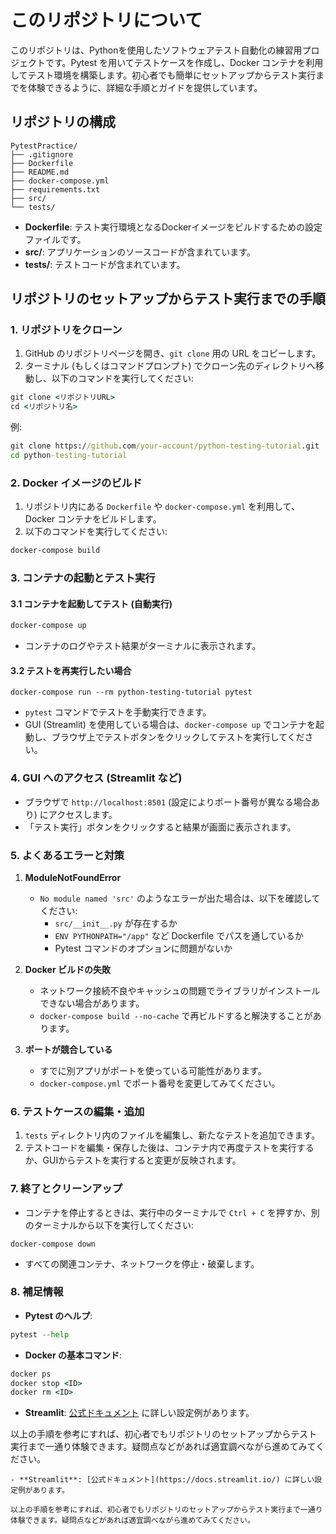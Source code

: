 # このリポジトリについて

このリポジトリは、Pythonを使用したソフトウェアテスト自動化の練習用プロジェクトです。Pytest を用いてテストケースを作成し、Docker コンテナを利用してテスト環境を構築します。初心者でも簡単にセットアップからテスト実行までを体験できるように、詳細な手順とガイドを提供しています。

## リポジトリの構成

```
PytestPractice/
├── .gitignore
├── Dockerfile
├── README.md
├── docker-compose.yml
├── requirements.txt
├── src/
└── tests/
```

- **Dockerfile**: テスト実行環境となるDockerイメージをビルドするための設定ファイルです。
- **src/**: アプリケーションのソースコードが含まれています。
- **tests/**: テストコードが含まれています。

## リポジトリのセットアップからテスト実行までの手順

### 1. リポジトリをクローン

1. GitHub のリポジトリページを開き、`git clone` 用の URL をコピーします。
2. ターミナル (もしくはコマンドプロンプト) でクローン先のディレクトリへ移動し、以下のコマンドを実行してください:

``` cmd
git clone <リポジトリURL>
cd <リポジトリ名>
```

例:
``` cmd
git clone https://github.com/your-account/python-testing-tutorial.git
cd python-testing-tutorial
```

### 2. Docker イメージのビルド

1. リポジトリ内にある `Dockerfile` や `docker-compose.yml` を利用して、Docker コンテナをビルドします。
2. 以下のコマンドを実行してください:

``` cmd
docker-compose build
```

### 3. コンテナの起動とテスト実行

#### 3.1 コンテナを起動してテスト (自動実行)

``` cmd
docker-compose up
```
- コンテナのログやテスト結果がターミナルに表示されます。

#### 3.2 テストを再実行したい場合

```
docker-compose run --rm python-testing-tutorial pytest
```

- `pytest` コマンドでテストを手動実行できます。  
- GUI (Streamlit) を使用している場合は、`docker-compose up` でコンテナを起動し、ブラウザ上でテストボタンをクリックしてテストを実行してください。

### 4. GUI へのアクセス (Streamlit など)

- ブラウザで `http://localhost:8501` (設定によりポート番号が異なる場合あり) にアクセスします。
- 「テスト実行」ボタンをクリックすると結果が画面に表示されます。

### 5. よくあるエラーと対策

1. **ModuleNotFoundError**  
   - `No module named 'src'` のようなエラーが出た場合は、以下を確認してください:
     - `src/__init__.py` が存在するか
     - `ENV PYTHONPATH="/app"` など Dockerfile でパスを通しているか
     - Pytest コマンドのオプションに問題がないか

2. **Docker ビルドの失敗**  
   - ネットワーク接続不良やキャッシュの問題でライブラリがインストールできない場合があります。  
   - `docker-compose build --no-cache` で再ビルドすると解決することがあります。

3. **ポートが競合している**  
   - すでに別アプリがポートを使っている可能性があります。  
   - `docker-compose.yml` でポート番号を変更してみてください。

### 6. テストケースの編集・追加

1. `tests` ディレクトリ内のファイルを編集し、新たなテストを追加できます。
2. テストコードを編集・保存した後は、コンテナ内で再度テストを実行するか、GUIからテストを実行すると変更が反映されます。

### 7. 終了とクリーンアップ

- コンテナを停止するときは、実行中のターミナルで `Ctrl + C` を押すか、別のターミナルから以下を実行してください:

```
docker-compose down
```

- すべての関連コンテナ、ネットワークを停止・破棄します。

### 8. 補足情報

- **Pytest のヘルプ**: 
``` python
pytest --help
```
- **Docker の基本コマンド**: 
``` cmd
docker ps
docker stop <ID>
docker rm <ID>
```
- **Streamlit**: [公式ドキュメント](https://docs.streamlit.io/) に詳しい設定例があります。

以上の手順を参考にすれば、初心者でもリポジトリのセットアップからテスト実行まで一通り体験できます。疑問点などがあれば適宜調べながら進めてみてください。
```
- **Streamlit**: [公式ドキュメント](https://docs.streamlit.io/) に詳しい設定例があります。

以上の手順を参考にすれば、初心者でもリポジトリのセットアップからテスト実行まで一通り体験できます。疑問点などがあれば適宜調べながら進めてみてください。
